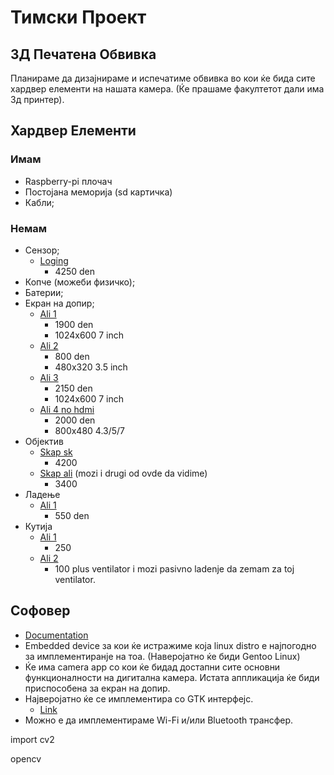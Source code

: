 # Тимски Проект

## 3Д Печатена Обвивка

Планираме да дизајнираме и испечатиме обвивка во кои ќе бида сите хардвер елементи на нашата камера. (Ќе прашаме факултетот дали има 3д принтер).

## Хардвер Елементи

### Имам

- Raspberry-pi плочач
- Постојана меморија (sd картичка)
- Кабли;  

### Немам

- Сензор;
	- [Loging](https://www.loging.mk/2353/198108/0/ShowProduct/Dodatok_za_Razvojna_Plochka_Raspberry_Pi)
		- 4250 den
- Копче (можеби физичко);
- Батерии;
- Екран на допир;
	- [Ali 1](https://www.aliexpress.com/item/1005007432461342.html?spm=a2g0o.productlist.main.1.35e45c1fokNlK5&algo_pvid=d17087d7-2256-4c01-9707-b3901e91ab87&algo_exp_id=d17087d7-2256-4c01-9707-b3901e91ab87-0&pdp_npi=4%40dis%21MKD%212162.90%211449.17%21%21%21267.10%21178.96%21%402103891017339580068014235e8b16%2112000040732762130%21sea%21MK%210%21ABX&curPageLogUid=HXOmsNnjXIN4&utparam-url=scene%3Asearch%7Cquery_from%3A) 
		- 1900 den
		- 1024x600 7 inch
	- [Ali 2](https://www.aliexpress.com/item/1005007432461342.html?spm=a2g0o.productlist.main.1.35e45c1fokNlK5&algo_pvid=d17087d7-2256-4c01-9707-b3901e91ab87&algo_exp_id=d17087d7-2256-4c01-9707-b3901e91ab87-0&pdp_npi=4%40dis%21MKD%212162.90%211449.17%21%21%21267.10%21178.96%21%402103891017339580068014235e8b16%2112000040732762130%21sea%21MK%210%21ABX&curPageLogUid=HXOmsNnjXIN4&utparam-url=scene%3Asearch%7Cquery_from%3A) 
		- 800 den
		- 480x320 3.5 inch
	- [Ali 3](https://www.aliexpress.com/item/1005004425126448.html?spm=a2g0o.productlist.main.23.18385c1fvLbM0w&algo_pvid=d141f8d0-75aa-48e9-b0ee-1a2abd10ff58&algo_exp_id=d141f8d0-75aa-48e9-b0ee-1a2abd10ff58-11&pdp_npi=4%40dis%21MKD%215342.02%212136.81%21%21%2191.50%2136.60%21%40210385bb17339590360682371e95dc%2112000029142264572%21sea%21MK%210%21ABX&curPageLogUid=aX6JxuHQAzgH&utparam-url=scene%3Asearch%7Cquery_from%3A)
		- 2150 den
		- 1024x600 7 inch
	- [Ali 4 no hdmi](https://www.aliexpress.com/item/1005007091586628.html?spm=a2g0o.productlist.main.9.32271755cPVMaE&algo_pvid=e313858e-fb89-4bb6-a1e7-6b8185ed31ed&algo_exp_id=e313858e-fb89-4bb6-a1e7-6b8185ed31ed-0&pdp_npi=4%40dis%21MKD%212273.24%211136.62%21%21%21280.00%21140.00%21%402141113617339629145441987e398b%2112000039371678167%21sea%21MK%210%21ABX&curPageLogUid=RpcG6Pd56cmr&utparam-url=scene%3Asearch%7Cquery_from%3A)
		- 2000 den 
		- 800x480 4.3/5/7
- Објектив
	- [Skap sk](https://www.loging.mk/2353/198109/0/ShowProduct/Lekja_za_HQ_Kamera)
		- 4200
	- [Skap ali](https://www.aliexpress.com/item/1005005720421841.html?spm=a2g0o.productlist.main.73.3ccf2c585FxCid&algo_pvid=191b0fb2-fc05-42aa-99d8-6f7bb98c2fe1&algo_exp_id=191b0fb2-fc05-42aa-99d8-6f7bb98c2fe1-36&pdp_npi=4%40dis%21MKD%211882.31%211788.21%21%21%21232.45%21220.83%21%402103956b17339597713056133e88d7%2112000034112361240%21sea%21MK%210%21ABX&curPageLogUid=TPssIohcYA0R&utparam-url=scene%3Asearch%7Cquery_from%3A) (mozi i drugi od ovde da vidime)
		- 3400
- Ладење
	- [Ali 1](https://www.aliexpress.com/item/1005007476654649.html?spm=a2g0o.productlist.main.1.79335582ImacjT&algo_pvid=e383e70d-9d5b-456f-ad3c-e29ea55b279b&algo_exp_id=e383e70d-9d5b-456f-ad3c-e29ea55b279b-0&pdp_npi=4%40dis%21MKD%211158.13%21521.16%21%21%21143.02%2164.36%21%40210385a817339611043313279e8eae%2112000040910460529%21sea%21MK%210%21ABX&curPageLogUid=SuX17EiCMPGP&utparam-url=scene%3Asearch%7Cquery_from%3A)
		- 550 den
- Кутија
	- [Ali 1](https://www.aliexpress.com/item/1005002079634930.html?spm=a2g0o.productlist.main.9.743039a7puYIOa&algo_pvid=156cb669-a858-4994-b636-34e2ff14ce06&algo_exp_id=156cb669-a858-4994-b636-34e2ff14ce06-4&pdp_npi=4%40dis%21MKD%21372.48%21216.01%21%21%216.38%213.70%21%40210390c917339613852727388e8cc1%2112000018671896783%21sea%21MK%210%21ABX&curPageLogUid=Dg8IbhVkSwcd&utparam-url=scene%3Asearch%7Cquery_from%3A)
		- 250
	- [Ali 2](https://www.aliexpress.com/item/1005004586796252.html?spm=a2g0o.detail.pcDetailBottomMoreOtherSeller.51.35435ef7u4fj19&gps-id=pcDetailBottomMoreOtherSeller&scm=1007.40050.354490.0&scm_id=1007.40050.354490.0&scm-url=1007.40050.354490.0&pvid=1773fe26-c835-4b54-8a83-79b0b09f19d5&_t=gps-id:pcDetailBottomMoreOtherSeller,scm-url:1007.40050.354490.0,pvid:1773fe26-c835-4b54-8a83-79b0b09f19d5,tpp_buckets:668%232846%238116%232002&pdp_npi=4%40dis%21MKD%2197.50%2147.87%21%21%211.67%210.82%21%402103917f17339617458996958e8e05%2112000043171852644%21rec%21MK%21%21ABX&utparam-url=scene%3ApcDetailBottomMoreOtherSeller%7Cquery_from%3A)
		- 100 plus ventilator i mozi pasivno ladenje da zemam za toj ventilator.

## Софовер

- [Documentation](https://www.raspberrypi.com/documentation/accessories/camera.html)
- Embedded device за кои ќе истражиме која linux distro е најпогодно за имплементиранје на тоа. (Наверојатно ќе биди Gentoo Linux)
- Ќе има camera app со кои ќе бидад достапни сите основни функционалности на дигитална камера. Истата аппликација ќе биди приспособена за екран на допир.
- Најверојатно ќе се имплементира со GTK интерфејс.
	- [Link](https://developer.gnome.org/hig/)
- Можно е да имплементираме Wi-Fi и/или Bluetooth трансфер. 

import cv2

opencv
